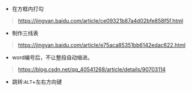 -  在方框内打勾
> https://jingyan.baidu.com/article/ce09321b87a4d02bfe858f5f.html
- 制作三线表
> https://jingyan.baidu.com/article/e75aca85351bb6142edac622.html
- word编号后，不让整段自动缩进。
> https://blog.csdn.net/qq_40541268/article/details/90703114
- 跳转:`ALT`+左右方向键


















